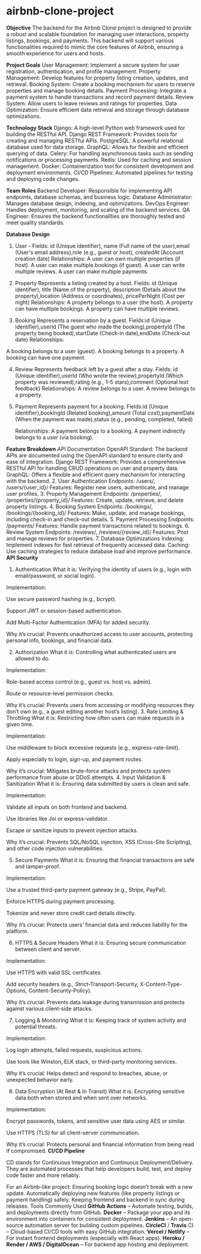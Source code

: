 # airbnb-clone-project
 **Objective**
The backend for the Airbnb Clone project is designed to provide a robust and scalable foundation for managing user interactions, property listings, bookings, and payments. This backend will support various functionalities required to mimic the core features of Airbnb, ensuring a smooth experience for users and hosts.

**Project Goals**
User Management: Implement a secure system for user registration, authentication, and profile management.
Property Management: Develop features for property listing creation, updates, and retrieval.
Booking System: Create a booking mechanism for users to reserve properties and manage booking details.
Payment Processing: Integrate a payment system to handle transactions and record payment details.
Review System: Allow users to leave reviews and ratings for properties.
Data Optimization: Ensure efficient data retrieval and storage through database optimizations.


**Technology Stack**
Django: A high-level Python web framework used for building the RESTful API.
Django REST Framework: Provides tools for creating and managing RESTful APIs.
PostgreSQL: A powerful relational database used for data storage.
GraphQL: Allows for flexible and efficient querying of data.
Celery: For handling asynchronous tasks such as sending notifications or processing payments.
Redis: Used for caching and session management.
Docker: Containerization tool for consistent development and deployment environments.
CI/CD Pipelines: Automated pipelines for testing and deploying code changes.

**Team Roles**
Backend Developer: Responsible for implementing API endpoints, database schemas, and business logic.
Database Administrator: Manages database design, indexing, and optimizations.
DevOps Engineer: Handles deployment, monitoring, and scaling of the backend services.
QA Engineer: Ensures the backend functionalities are thoroughly tested and meet quality standards.



**Database Design**
1. User -
     Fields: id (Unique identifier), name (Full name of the user),email (User's email address),role (e.g., guest or host), createdAt (Account creation date)
     Relationships:
A user can own multiple properties (if host).
A user can make multiple bookings (if guest).
A user can write multiple reviews.
A user can make multiple payments.

3. Property
  Represents a listing created by a host.
    Fields: id (Unique identifier), title (Name of the property), description (Details about the property),location (Address or coordinates), pricePerNight (Cost per night)
   Relationships: 
A property belongs to a user (the host).
A property can have multiple bookings.
A property can have multiple reviews.

5. Booking
    Represents a reservation by a guest.
    Fields:id (Unique identifier),userId (The guest who made the booking),propertyId (The property being booked),startDate (Check-in date),endDate (Check-out date)
    Relationships:

A booking belongs to a user (guest).
A booking belongs to a property.
A booking can have one payment.


4. Review
    Represents feedback left by a guest after a stay.
    Fields: id (Unique identifier),userId (Who wrote the review),propertyId (Which property was reviewed),rating (e.g., 1–5 stars),comment (Optional text feedback)
    Relationships:
A review belongs to a user.
A review belongs to a property.

5.  Payment
    Represents payment for a booking.
    Fields:id (Unique identifier),bookingId (Related booking),amount (Total cost),paymentDate (When the payment was made),status (e.g., pending, completed, failed)

    Relationships:
A payment belongs to a booking.
A payment indirectly belongs to a user (via booking).


**Feature Breakdown**
API Documentation
OpenAPI Standard: The backend APIs are documented using the OpenAPI standard to ensure clarity and ease of integration.
Django REST Framework: Provides a comprehensive RESTful API for handling CRUD operations on user and property data.
GraphQL: Offers a flexible and efficient query mechanism for interacting with the backend.
2. User Authentication
Endpoints: /users/, /users/{user_id}/
Features: Register new users, authenticate, and manage user profiles.
3. Property Management
Endpoints: /properties/, /properties/{property_id}/
Features: Create, update, retrieve, and delete property listings.
4. Booking System
Endpoints: /bookings/, /bookings/{booking_id}/
Features: Make, update, and manage bookings, including check-in and check-out details.
5. Payment Processing
Endpoints: /payments/
Features: Handle payment transactions related to bookings.
6. Review System
Endpoints: /reviews/, /reviews/{review_id}/
Features: Post and manage reviews for properties.
7. Database Optimizations
Indexing: Implement indexes for fast retrieval of frequently accessed data.
Caching: Use caching strategies to reduce database load and improve performance.
**API Security**

1. Authentication
What it is: Verifying the identity of users (e.g., login with email/password, or social login).

Implementation:

Use secure password hashing (e.g., bcrypt).

Support JWT or session-based authentication.

Add Multi-Factor Authentication (MFA) for added security.

Why it’s crucial:
Prevents unauthorized access to user accounts, protecting personal info, bookings, and financial data.

2. Authorization
What it is: Controlling what authenticated users are allowed to do.

Implementation:

Role-based access control (e.g., guest vs. host vs. admin).

Route or resource-level permission checks.

Why it’s crucial:
Prevents users from accessing or modifying resources they don’t own (e.g., a guest editing another host’s listing).
 3. Rate Limiting & Throttling
What it is: Restricting how often users can make requests in a given time.

Implementation:

Use middleware to block excessive requests (e.g., express-rate-limit).

Apply especially to login, sign-up, and payment routes.

Why it’s crucial:
Mitigates brute-force attacks and protects system performance from abuse or DDoS attempts.
 4. Input Validation & Sanitization
What it is: Ensuring data submitted by users is clean and safe.

Implementation:

Validate all inputs on both frontend and backend.

Use libraries like Joi or express-validator.

Escape or sanitize inputs to prevent injection attacks.

Why it’s crucial:
Prevents SQL/NoSQL injection, XSS (Cross-Site Scripting), and other code injection vulnerabilities.

5. Secure Payments
What it is: Ensuring that financial transactions are safe and tamper-proof.

Implementation:

Use a trusted third-party payment gateway (e.g., Stripe, PayPal).

Enforce HTTPS during payment processing.

Tokenize and never store credit card details directly.

Why it’s crucial:
Protects users’ financial data and reduces liability for the platform.

 6. HTTPS & Secure Headers
What it is: Ensuring secure communication between client and server.

Implementation:

Use HTTPS with valid SSL certificates.

Add security headers (e.g., Strict-Transport-Security, X-Content-Type-Options, Content-Security-Policy).

Why it’s crucial:
Prevents data leakage during transmission and protects against various client-side attacks.

 7. Logging & Monitoring
What it is: Keeping track of system activity and potential threats.

Implementation:

Log login attempts, failed requests, suspicious actions.

Use tools like Winston, ELK stack, or third-party monitoring services.

Why it’s crucial:
Helps detect and respond to breaches, abuse, or unexpected behavior early.

 8. Data Encryption (At Rest & In Transit)
What it is: Encrypting sensitive data both when stored and when sent over networks.

Implementation:

Encrypt passwords, tokens, and sensitive user data using AES or similar.

Use HTTPS (TLS) for all client-server communication.

Why it’s crucial:
Protects personal and financial information from being read if compromised.
**CI/CD Pipeline**

CD stands for Continuous Integration and Continuous Deployment/Delivery.
They are automated processes that help developers build, test, and deploy code faster and more reliably.

For an Airbnb-like project:
          Ensuring booking logic doesn’t break with a new update.
          Automatically deploying new features (like property listings or payment handling) safely.
          Keeping frontend and backend in sync during releases.
Tools Commonly Used
**GitHub Actions** – Automate testing, builds, and deployments directly from GitHub.
**Docker** – Package your app and its environment into containers for consistent deployment.
**Jenkins** – An open-source automation server for building custom pipelines.
**CircleCI** / **Travis** CI – Cloud-based CI/CD tools with easy GitHub integration.
**Vercel / Netlify** – For instant frontend deployments (especially with React apps).
**Heroku / Render / AWS / DigitalOcean** – For backend app hosting and deployment.



